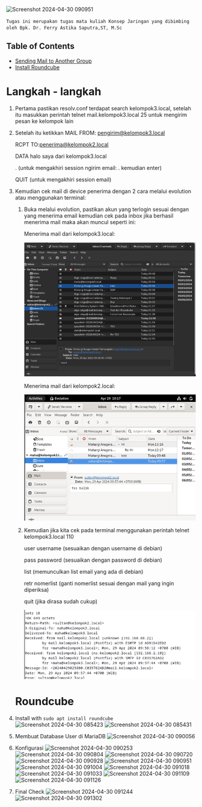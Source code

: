 ![Screenshot 2024-04-30 090951](https://github.com/Mahargip/SysAdmin_2024/assets/114201452/ef94d5f8-99dd-4349-a3f4-1386b0b02df6)

`Tugas ini merupakan tugas mata kuliah Konsep Jaringan yang dibimbing oleh Bpk. Dr. Ferry Astika Saputra,ST, M.Sc`

## Table of Contents
- [Sending Mail to Another Group](#langkah---langkah)
- [Install Roundcube](#roundcube)




# Langkah - langkah

1. Pertama pastikan resolv.conf terdapat search kelompok3.local, setelah itu masukkan perintah telnet mail.kelompok3.local 25 untuk mengirim pesan
   ke kelompok lain
2. Setelah itu ketikkan 
   MAIL FROM: <pengirim@kelompok3.local>

   RCPT TO:<penerima@kelompok2.local>

   DATA
   halo saya dari kelompok3.local

   . (untuk mengakhiri session ngirim email: . kemudian enter)

   QUIT (untuk mengakhiri session email)

3. Kemudian cek mail di device penerima dengan 2 cara melalui evolution atau menggunakan terminal:
   1. Buka melalui evolution, pastikan akun yang terlogin sesuai dengan yang menerima email kemudian cek pada inbox jika berhasil menerima mail
      maka akan muncul seperti ini:
      
      Menerima mail dari kelompok3.local:

      ![gambar](../assets/sent-telnet.jpg)

      Menerima mail dari kelompok2.local:

      ![gambar](../assets/received-evolution.jpg)

   2. Kemudian jika kita cek pada terminal menggunakan perintah
      telnet kelompok3.local 110
      
      user username (sesuaikan dengan username di debian)
      
      pass password (sesuaikan dengan password di debian)
      
      list (memunculkan list email yang ada di debian)
      
      retr nomerlist (ganti nomerlist sesuai dengan mail yang ingin diperiksa)
      
      quit (jika dirasa sudah cukup)
      
      ![gambar](../assets/received-telnet.jpg)

   # Roundcube
1. Install with `sudo apt install roundcube`
   ![Screenshot 2024-04-30 085423](https://github.com/Mahargip/SysAdmin_2024/assets/114201452/a444894c-5992-4f2d-a98b-627b90814d9b)
   ![Screenshot 2024-04-30 085431](https://github.com/Mahargip/SysAdmin_2024/assets/114201452/fc135aa3-9318-468a-928c-59dff4a70006)

2. Membuat Database User di MariaDB
   ![Screenshot 2024-04-30 090056](https://github.com/Mahargip/SysAdmin_2024/assets/114201452/1aa540cb-86d7-4b1a-83c2-97ec4a2e6ae8)

3. Konfigurasi
   ![Screenshot 2024-04-30 090253](https://github.com/Mahargip/SysAdmin_2024/assets/114201452/9d1c061b-e0c1-476f-9301-ca755070bb5b)
   ![Screenshot 2024-04-30 090804](https://github.com/Mahargip/SysAdmin_2024/assets/114201452/dcd78ddf-8a57-41bc-8feb-0027690f6f2f)
   ![Screenshot 2024-04-30 090720](https://github.com/Mahargip/SysAdmin_2024/assets/114201452/39680c7b-93bc-46c4-b3ec-6e6916ca1924)
   ![Screenshot 2024-04-30 090928](https://github.com/Mahargip/SysAdmin_2024/assets/114201452/63a7c093-0fc5-4019-b0ad-e0ff3ea60223)
   ![Screenshot 2024-04-30 090951](https://github.com/Mahargip/SysAdmin_2024/assets/114201452/131f68ea-cc9a-48ae-9afb-ebc84e48c3a6)
   ![Screenshot 2024-04-30 091004](https://github.com/Mahargip/SysAdmin_2024/assets/114201452/19bcfae1-000f-4f32-92cc-65004a17c34b)
   ![Screenshot 2024-04-30 091018](https://github.com/Mahargip/SysAdmin_2024/assets/114201452/6d2eef88-a1bc-4b9b-921e-d355454f5c81)
   ![Screenshot 2024-04-30 091033](https://github.com/Mahargip/SysAdmin_2024/assets/114201452/a35b072e-f253-41d4-b79e-4ee0e8ae677b)
   ![Screenshot 2024-04-30 091109](https://github.com/Mahargip/SysAdmin_2024/assets/114201452/91edfa3e-eec3-4ae1-89d8-7639540dca3d)
   ![Screenshot 2024-04-30 091126](https://github.com/Mahargip/SysAdmin_2024/assets/114201452/1ae50a58-151b-4b04-919a-4d8accd54ff1)

4. Final Check
   ![Screenshot 2024-04-30 091244](https://github.com/Mahargip/SysAdmin_2024/assets/114201452/e555dc3f-c4a6-46a6-bbf6-382c61b7a2cb)
   ![Screenshot 2024-04-30 091302](https://github.com/Mahargip/SysAdmin_2024/assets/114201452/25a24201-aeda-4574-9363-301999ef1fa4)










